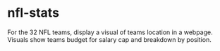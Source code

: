 # nfl-stats

For the 32 NFL teams, display a visual of teams location in a webpage.  Visuals show teams budget for salary cap and breakdown by position.
